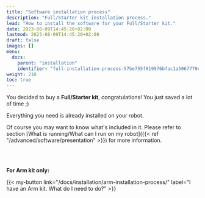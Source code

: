 ```yaml
---
title: "Software installation process"
description: "Full/Starter kit installation process."
lead: "How to install the software for your Full/Starter kit."
date: 2023-08-09T14:45:20+02:00
lastmod: 2023-08-09T14:45:20+02:00
draft: false
images: []
menu:
  docs:
    parent: "installation"
    identifier: "full-installation-process-57be755f819976bfac1a5067770eb250"
weight: 210
toc: true
---
```

You decided to buy a **Full/Starter kit**, congratulations! You just saved a lot of time ;)

Everything you need is already installed on your robot.

Of course you may want to know what's included in it. Please refer to section [What is running/What can I run on my robot]({{< ref "/advanced/software/presentation" >}}) for more information.  
  
<br/><br/>

**For Arm kit only:**  

{{< my-button link="/docs/installation/arm-installation-process/" label="I have an Arm kit. What do I need to do?" >}}